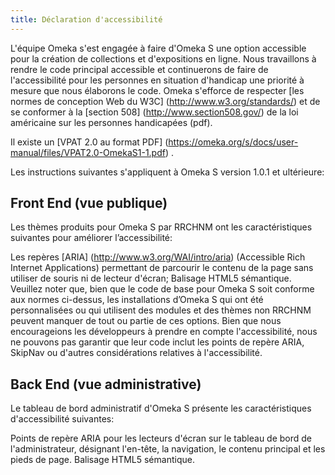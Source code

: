 ```yaml
---
title: Déclaration d'accessibilité
---
```


L'équipe Omeka s'est engagée à faire d'Omeka S une option accessible pour la création de collections et d'expositions en ligne. Nous travaillons à rendre le code principal accessible et continuerons de faire de l'accessibilité pour les personnes en situation d'handicap une priorité à mesure que nous élaborons le code. Omeka s'efforce de respecter [les normes de conception Web du W3C] (http://www.w3.org/standards/) et de se conformer à la [section 508] (http://www.section508.gov/) de la loi américaine sur les personnes handicapées (pdf).

Il existe un [VPAT 2.0 au format PDF] (https://omeka.org/s/docs/user-manual/files/VPAT2.0-OmekaS1-1.pdf) .

Les instructions suivantes s'appliquent à Omeka S version 1.0.1 et ultérieure:

Front End (vue publique)
---------------------------------------------------------------
Les thèmes produits pour Omeka S par RRCHNM ont les caractéristiques suivantes pour améliorer l’accessibilité:

Les repères [ARIA] (http://www.w3.org/WAI/intro/aria) (Accessible Rich Internet Applications) permettant de parcourir le contenu de la page sans utiliser de souris ni de lecteur d'écran;
Balisage HTML5 sémantique.
Veuillez noter que, bien que le code de base pour Omeka S soit conforme aux normes ci-dessus, les installations d’Omeka S qui ont été personnalisées ou qui utilisent des modules et des thèmes non RRCHNM peuvent manquer de tout ou partie de ces options. Bien que nous encourageions les développeurs à prendre en compte l'accessibilité, nous ne pouvons pas garantir que leur code inclut les points de repère ARIA, SkipNav ou d'autres considérations relatives à l'accessibilité.

Back End (vue administrative)
----------------------------------------------------------
Le tableau de bord administratif d'Omeka S présente les caractéristiques d'accessibilité suivantes:

Points de repère ARIA pour les lecteurs d'écran sur le tableau de bord de l'administrateur, désignant l'en-tête, la navigation, le contenu principal et les pieds de page.
Balisage HTML5 sémantique.
